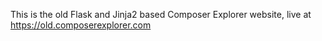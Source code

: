 This is the old Flask and Jinja2 based Composer Explorer website, live at https://old.composerexplorer.com
